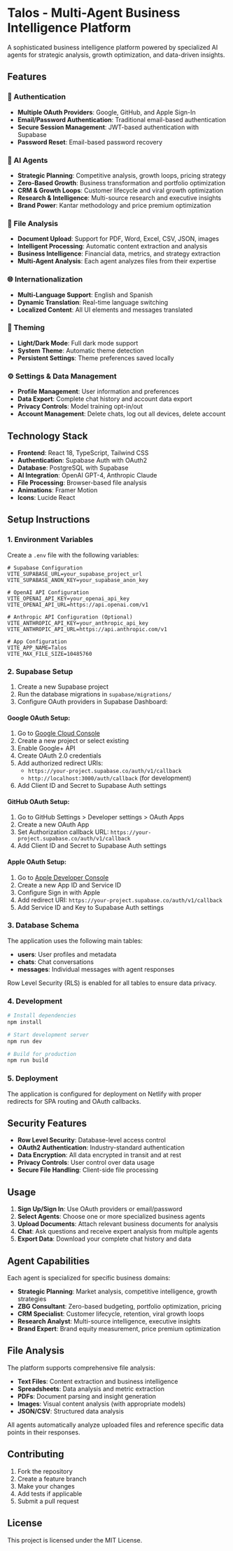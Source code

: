# Talos - Multi-Agent Business Intelligence Platform

A sophisticated business intelligence platform powered by specialized AI agents for strategic analysis, growth optimization, and data-driven insights.

## Features

### 🔐 Authentication
- **Multiple OAuth Providers**: Google, GitHub, and Apple Sign-In
- **Email/Password Authentication**: Traditional email-based authentication
- **Secure Session Management**: JWT-based authentication with Supabase
- **Password Reset**: Email-based password recovery

### 🤖 AI Agents
- **Strategic Planning**: Competitive analysis, growth loops, pricing strategy
- **Zero-Based Growth**: Business transformation and portfolio optimization
- **CRM & Growth Loops**: Customer lifecycle and viral growth optimization
- **Research & Intelligence**: Multi-source research and executive insights
- **Brand Power**: Kantar methodology and price premium optimization

### 📁 File Analysis
- **Document Upload**: Support for PDF, Word, Excel, CSV, JSON, images
- **Intelligent Processing**: Automatic content extraction and analysis
- **Business Intelligence**: Financial data, metrics, and strategy extraction
- **Multi-Agent Analysis**: Each agent analyzes files from their expertise

### 🌐 Internationalization
- **Multi-Language Support**: English and Spanish
- **Dynamic Translation**: Real-time language switching
- **Localized Content**: All UI elements and messages translated

### 🎨 Theming
- **Light/Dark Mode**: Full dark mode support
- **System Theme**: Automatic theme detection
- **Persistent Settings**: Theme preferences saved locally

### ⚙️ Settings & Data Management
- **Profile Management**: User information and preferences
- **Data Export**: Complete chat history and account data export
- **Privacy Controls**: Model training opt-in/out
- **Account Management**: Delete chats, log out all devices, delete account

## Technology Stack

- **Frontend**: React 18, TypeScript, Tailwind CSS
- **Authentication**: Supabase Auth with OAuth2
- **Database**: PostgreSQL with Supabase
- **AI Integration**: OpenAI GPT-4, Anthropic Claude
- **File Processing**: Browser-based file analysis
- **Animations**: Framer Motion
- **Icons**: Lucide React

## Setup Instructions

### 1. Environment Variables

Create a `.env` file with the following variables:

```env
# Supabase Configuration
VITE_SUPABASE_URL=your_supabase_project_url
VITE_SUPABASE_ANON_KEY=your_supabase_anon_key

# OpenAI API Configuration
VITE_OPENAI_API_KEY=your_openai_api_key
VITE_OPENAI_API_URL=https://api.openai.com/v1

# Anthropic API Configuration (Optional)
VITE_ANTHROPIC_API_KEY=your_anthropic_api_key
VITE_ANTHROPIC_API_URL=https://api.anthropic.com/v1

# App Configuration
VITE_APP_NAME=Talos
VITE_MAX_FILE_SIZE=10485760
```

### 2. Supabase Setup

1. Create a new Supabase project
2. Run the database migrations in `supabase/migrations/`
3. Configure OAuth providers in Supabase Dashboard:

#### Google OAuth Setup:
1. Go to [Google Cloud Console](https://console.cloud.google.com/)
2. Create a new project or select existing
3. Enable Google+ API
4. Create OAuth 2.0 credentials
5. Add authorized redirect URIs:
   - `https://your-project.supabase.co/auth/v1/callback`
   - `http://localhost:3000/auth/callback` (for development)
6. Add Client ID and Secret to Supabase Auth settings

#### GitHub OAuth Setup:
1. Go to GitHub Settings > Developer settings > OAuth Apps
2. Create a new OAuth App
3. Set Authorization callback URL: `https://your-project.supabase.co/auth/v1/callback`
4. Add Client ID and Secret to Supabase Auth settings

#### Apple OAuth Setup:
1. Go to [Apple Developer Console](https://developer.apple.com/)
2. Create a new App ID and Service ID
3. Configure Sign in with Apple
4. Add redirect URI: `https://your-project.supabase.co/auth/v1/callback`
5. Add Service ID and Key to Supabase Auth settings

### 3. Database Schema

The application uses the following main tables:

- **users**: User profiles and metadata
- **chats**: Chat conversations
- **messages**: Individual messages with agent responses

Row Level Security (RLS) is enabled for all tables to ensure data privacy.

### 4. Development

```bash
# Install dependencies
npm install

# Start development server
npm run dev

# Build for production
npm run build
```

### 5. Deployment

The application is configured for deployment on Netlify with proper redirects for SPA routing and OAuth callbacks.

## Security Features

- **Row Level Security**: Database-level access control
- **OAuth2 Authentication**: Industry-standard authentication
- **Data Encryption**: All data encrypted in transit and at rest
- **Privacy Controls**: User control over data usage
- **Secure File Handling**: Client-side file processing

## Usage

1. **Sign Up/Sign In**: Use OAuth providers or email/password
2. **Select Agents**: Choose one or more specialized business agents
3. **Upload Documents**: Attach relevant business documents for analysis
4. **Chat**: Ask questions and receive expert analysis from multiple agents
5. **Export Data**: Download your complete chat history and data

## Agent Capabilities

Each agent is specialized for specific business domains:

- **Strategic Planning**: Market analysis, competitive intelligence, growth strategies
- **ZBG Consultant**: Zero-based budgeting, portfolio optimization, pricing
- **CRM Specialist**: Customer lifecycle, retention, viral growth loops
- **Research Analyst**: Multi-source intelligence, executive insights
- **Brand Expert**: Brand equity measurement, price premium optimization

## File Analysis

The platform supports comprehensive file analysis:

- **Text Files**: Content extraction and business intelligence
- **Spreadsheets**: Data analysis and metric extraction
- **PDFs**: Document parsing and insight generation
- **Images**: Visual content analysis (with appropriate models)
- **JSON/CSV**: Structured data analysis

All agents automatically analyze uploaded files and reference specific data points in their responses.

## Contributing

1. Fork the repository
2. Create a feature branch
3. Make your changes
4. Add tests if applicable
5. Submit a pull request

## License

This project is licensed under the MIT License.